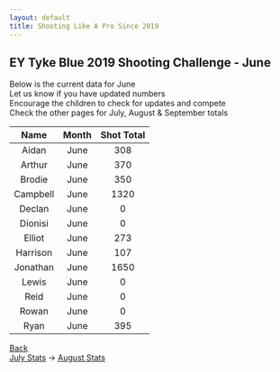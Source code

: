 ```yaml
---
layout: default
title: Shooting Like A Pro Since 2019
---
```


## EY Tyke Blue 2019 Shooting Challenge - June

Below is the current data for June  
Let us know if you have updated numbers  
Encourage the children to check for updates and compete  
Check the other pages for July, August & September totals  


| Name     | Month | Shot Total |
|:--------:|:-----:|:----------:|
| Aidan    | June  | 308        |
| Arthur   | June  | 370        |
| Brodie   | June  | 350        |
| Campbell | June  | 1320       |
| Declan   | June  | 0          |
| Dionisi  | June  | 0          |
| Elliot   | June  | 273        |
| Harrison | June  | 107        |
| Jonathan | June  | 1650       |
| Lewis    | June  | 0          |
| Reid     | June  | 0          |
| Rowan    | June  | 0          |
| Ryan     | June  | 395        |

[Back](./)  
[July Stats](./july.html) -> [August Stats](./aug.html)
